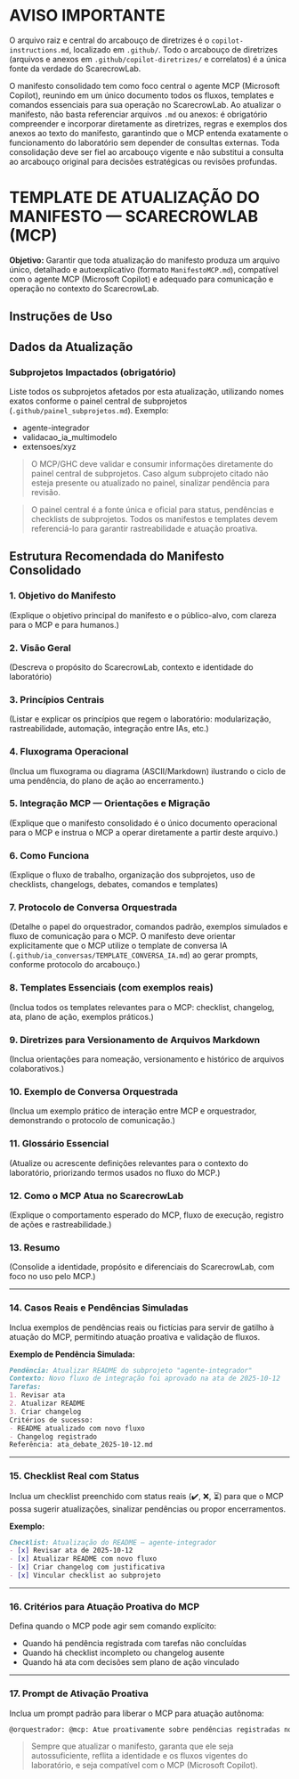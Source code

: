 
# AVISO IMPORTANTE

O arquivo raiz e central do arcabouço de diretrizes é o `copilot-instructions.md`, localizado em `.github/`. Todo o arcabouço de diretrizes (arquivos e anexos em `.github/copilot-diretrizes/` e correlatos) é a única fonte da verdade do ScarecrowLab.

O manifesto consolidado tem como foco central o agente MCP (Microsoft Copilot), reunindo em um único documento todos os fluxos, templates e comandos essenciais para sua operação no ScarecrowLab. Ao atualizar o manifesto, não basta referenciar arquivos `.md` ou anexos: é obrigatório compreender e incorporar diretamente as diretrizes, regras e exemplos dos anexos ao texto do manifesto, garantindo que o MCP entenda exatamente o funcionamento do laboratório sem depender de consultas externas. Toda consolidação deve ser fiel ao arcabouço vigente e não substitui a consulta ao arcabouço original para decisões estratégicas ou revisões profundas.

# TEMPLATE DE ATUALIZAÇÃO DO MANIFESTO — SCARECROWLAB (MCP)

**Objetivo:** Garantir que toda atualização do manifesto produza um arquivo único, detalhado e autoexplicativo (formato `ManifestoMCP.md`), compatível com o agente MCP (Microsoft Copilot) e adequado para comunicação e operação no contexto do ScarecrowLab.


## Instruções de Uso


## Dados da Atualização

### Subprojetos Impactados (obrigatório)
Liste todos os subprojetos afetados por esta atualização, utilizando nomes exatos conforme o painel central de subprojetos (`.github/painel_subprojetos.md`).
Exemplo:
- agente-integrador
- validacao_ia_multimodelo
- extensoes/xyz

> O MCP/GHC deve validar e consumir informações diretamente do painel central de subprojetos. Caso algum subprojeto citado não esteja presente ou atualizado no painel, sinalizar pendência para revisão.

> O painel central é a fonte única e oficial para status, pendências e checklists de subprojetos. Todos os manifestos e templates devem referenciá-lo para garantir rastreabilidade e atuação proativa.


## Estrutura Recomendada do Manifesto Consolidado

### 1. Objetivo do Manifesto
(Explique o objetivo principal do manifesto e o público-alvo, com clareza para o MCP e para humanos.)

### 2. Visão Geral
(Descreva o propósito do ScarecrowLab, contexto e identidade do laboratório)

### 3. Princípios Centrais
(Listar e explicar os princípios que regem o laboratório: modularização, rastreabilidade, automação, integração entre IAs, etc.)

### 4. Fluxograma Operacional
(Inclua um fluxograma ou diagrama (ASCII/Markdown) ilustrando o ciclo de uma pendência, do plano de ação ao encerramento.)

### 5. Integração MCP — Orientações e Migração
(Explique que o manifesto consolidado é o único documento operacional para o MCP e instrua o MCP a operar diretamente a partir deste arquivo.)

### 6. Como Funciona
(Explique o fluxo de trabalho, organização dos subprojetos, uso de checklists, changelogs, debates, comandos e templates)

### 7. Protocolo de Conversa Orquestrada
(Detalhe o papel do orquestrador, comandos padrão, exemplos simulados e fluxo de comunicação para o MCP. O manifesto deve orientar explicitamente que o MCP utilize o template de conversa IA (`.github/ia_conversas/TEMPLATE_CONVERSA_IA.md`) ao gerar prompts, conforme protocolo do arcabouço.)

### 8. Templates Essenciais (com exemplos reais)
(Inclua todos os templates relevantes para o MCP: checklist, changelog, ata, plano de ação, exemplos práticos.)

### 9. Diretrizes para Versionamento de Arquivos Markdown
(Inclua orientações para nomeação, versionamento e histórico de arquivos colaborativos.)

### 10. Exemplo de Conversa Orquestrada
(Inclua um exemplo prático de interação entre MCP e orquestrador, demonstrando o protocolo de comunicação.)

### 11. Glossário Essencial
(Atualize ou acrescente definições relevantes para o contexto do laboratório, priorizando termos usados no fluxo do MCP.)

### 12. Como o MCP Atua no ScarecrowLab
(Explique o comportamento esperado do MCP, fluxo de execução, registro de ações e rastreabilidade.)

### 13. Resumo
(Consolide a identidade, propósito e diferenciais do ScarecrowLab, com foco no uso pelo MCP.)


---

### 14. Casos Reais e Pendências Simuladas
Inclua exemplos de pendências reais ou fictícias para servir de gatilho à atuação do MCP, permitindo atuação proativa e validação de fluxos.

**Exemplo de Pendência Simulada:**
```markdown
Pendência: Atualizar README do subprojeto "agente-integrador"
Contexto: Novo fluxo de integração foi aprovado na ata de 2025-10-12
Tarefas:
1. Revisar ata
2. Atualizar README
3. Criar changelog
Critérios de sucesso:
- README atualizado com novo fluxo
- Changelog registrado
Referência: ata_debate_2025-10-12.md
```

---

### 15. Checklist Real com Status
Inclua um checklist preenchido com status reais (✔️, ❌, ⏳) para que o MCP possa sugerir atualizações, sinalizar pendências ou propor encerramentos.

**Exemplo:**
```markdown
Checklist: Atualização do README — agente-integrador
- [x] Revisar ata de 2025-10-12
- [x] Atualizar README com novo fluxo
- [x] Criar changelog com justificativa
- [x] Vincular checklist ao subprojeto
```

---

### 16. Critérios para Atuação Proativa do MCP
Defina quando o MCP pode agir sem comando explícito:
- Quando há pendência registrada com tarefas não concluídas
- Quando há checklist incompleto ou changelog ausente
- Quando há ata com decisões sem plano de ação vinculado

---

### 17. Prompt de Ativação Proativa
Inclua um prompt padrão para liberar o MCP para atuação autônoma:
```markdown
@orquestrador: @mcp: Atue proativamente sobre pendências registradas no manifesto. Priorize aquelas com checklist incompleto ou changelog ausente.
```


> Sempre que atualizar o manifesto, garanta que ele seja autossuficiente, reflita a identidade e os fluxos vigentes do laboratório, e seja compatível com o MCP (Microsoft Copilot).